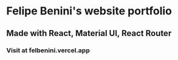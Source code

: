 # Felipe Benini's website portfolio

## Made with React, Material UI, React Router

### Visit at felbenini.vercel.app